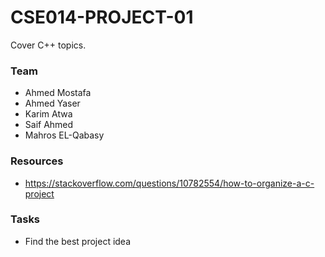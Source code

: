 # CSE014-PROJECT-01
Cover C++ topics.

### Team
- Ahmed Mostafa
- Ahmed Yaser
- Karim Atwa
- Saif Ahmed
- Mahros EL-Qabasy

### Resources
- https://stackoverflow.com/questions/10782554/how-to-organize-a-c-project

### Tasks
- Find the best project idea